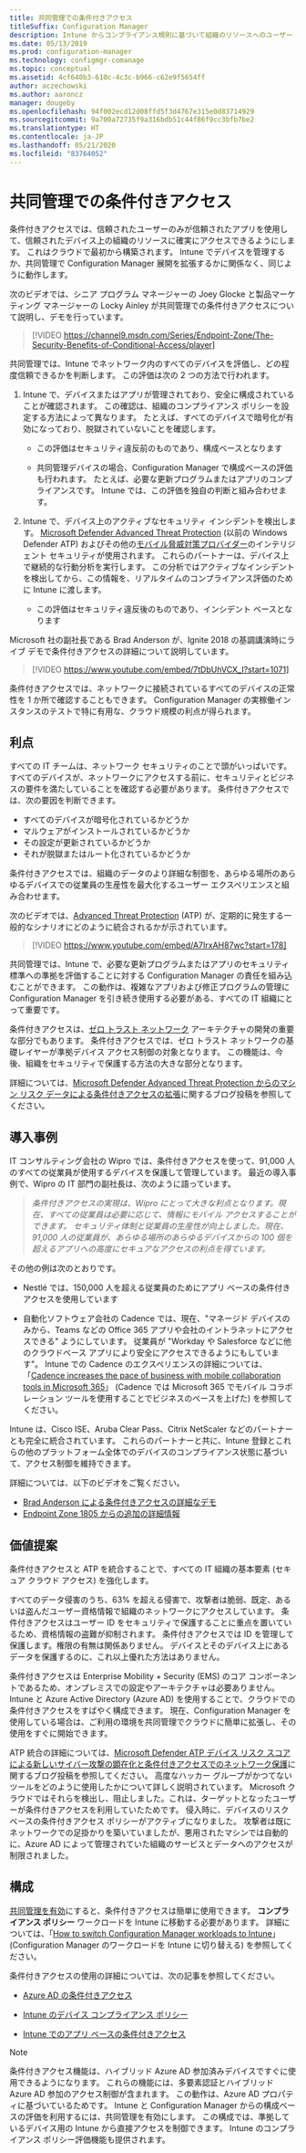 ```yaml
---
title: 共同管理での条件付きアクセス
titleSuffix: Configuration Manager
description: Intune からコンプライアンス規則に基づいて組織のリソースへのユーザー アクセスを制御する
ms.date: 05/13/2019
ms.prod: configuration-manager
ms.technology: configmgr-comanage
ms.topic: conceptual
ms.assetid: 4cf640b3-610c-4c3c-b966-c62e9f5654ff
author: aczechowski
ms.author: aaroncz
manager: dougeby
ms.openlocfilehash: 94f002ecd12d08ffd5f3d4767e315e0d83714929
ms.sourcegitcommit: 9a700a72735f9a316bdb51c44f86f9cc3bfb7be2
ms.translationtype: HT
ms.contentlocale: ja-JP
ms.lasthandoff: 05/21/2020
ms.locfileid: "83764052"
---
```

# <a name="conditional-access-with-co-management"></a>共同管理での条件付きアクセス

条件付きアクセスでは、信頼されたユーザーのみが信頼されたアプリを使用して、信頼されたデバイス上の組織のリソースに確実にアクセスできるようにします。 これはクラウドで最初から構築されます。 Intune でデバイスを管理するか、共同管理で Configuration Manager 展開を拡張するかに関係なく、同じように動作します。

次のビデオでは、シニア プログラム マネージャーの Joey Glocke と製品マーケティング マネージャーの Locky Ainley が共同管理での条件付きアクセスについて説明し、デモを行っています。

> [!VIDEO https://channel9.msdn.com/Series/Endpoint-Zone/The-Security-Benefits-of-Conditional-Access/player]

共同管理では、Intune でネットワーク内のすべてのデバイスを評価し、どの程度信頼できるかを判断します。 この評価は次の 2 つの方法で行われます。

1. Intune で、デバイスまたはアプリが管理されており、安全に構成されていることが確認されます。 この確認は、組織のコンプライアンス ポリシーを設定する方法によって異なります。 たとえば、すべてのデバイスで暗号化が有効になっており、脱獄されていないことを確認します。  

    - この評価はセキュリティ違反前のものであり、構成ベースとなります  

    - 共同管理デバイスの場合、Configuration Manager で構成ベースの評価も行われます。 たとえば、必要な更新プログラムまたはアプリのコンプライアンスです。 Intune では、この評価を独自の判断と組み合わせます。  

2. Intune で、デバイス上のアクティブなセキュリティ インシデントを検出します。 [Microsoft Defender Advanced Threat Protection](/windows/security/threat-protection/microsoft-defender-atp/microsoft-defender-advanced-threat-protection) (以前の Windows Defender ATP) およびその他の[モバイル脅威対策プロバイダー](https://www.lookout.com/about/partners/microsoft)のインテリジェント セキュリティが使用されます。 これらのパートナーは、デバイス上で継続的な行動分析を実行します。 この分析ではアクティブなインシデントを検出してから、この情報を、リアルタイムのコンプライアンス評価のために Intune に渡します。  

    - この評価はセキュリティ違反後のものであり、インシデント ベースとなります  

Microsoft 社の副社長である Brad Anderson が、Ignite 2018 の基調講演時にライブ デモで条件付きアクセスの詳細について説明しています。 

> [!VIDEO https://www.youtube.com/embed/7tDbUhVCX_I?start=1071]

条件付きアクセスでは、ネットワークに接続されているすべてのデバイスの正常性を 1 か所で確認することもできます。 Configuration Manager の実稼働インスタンスのテストで特に有用な、クラウド規模の利点が得られます。


## <a name="benefits"></a>利点

すべての IT チームは、ネットワーク セキュリティのことで頭がいっぱいです。 すべてのデバイスが、ネットワークにアクセスする前に、セキュリティとビジネスの要件を満たしていることを確認する必要があります。 条件付きアクセスでは、次の要因を判断できます。 
- すべてのデバイスが暗号化されているかどうか  
- マルウェアがインストールされているかどうか  
- その設定が更新されているかどうか  
- それが脱獄またはルート化されているかどうか  

条件付きアクセスでは、組織のデータのより詳細な制御を、あらゆる場所のあらゆるデバイスでの従業員の生産性を最大化するユーザー エクスペリエンスと組み合わせます。

次のビデオでは、[Advanced Threat Protection](https://www.microsoft.com/windowsforbusiness/windows-atp) (ATP) が、定期的に発生する一般的なシナリオにどのように統合されるかが示されています。

> [!VIDEO https://www.youtube.com/embed/A7IrxAH87wc?start=178]

共同管理では、Intune で、必要な更新プログラムまたはアプリのセキュリティ標準への準拠を評価することに対する Configuration Manager の責任を組み込むことができます。 この動作は、複雑なアプリおよび修正プログラムの管理に Configuration Manager を引き続き使用する必要がある、すべての IT 組織にとって重要です。

条件付きアクセスは、[ゼロ トラスト ネットワーク](https://cloudblogs.microsoft.com/microsoftsecure/2018/06/14/building-zero-trust-networks-with-microsoft-365/) アーキテクチャの開発の重要な部分でもあります。 条件付きアクセスでは、ゼロ トラスト ネットワークの基礎レイヤーが準拠デバイス アクセス制御の対象となります。 この機能は、今後、組織をセキュリティで保護する方法の大きな部分となります。

詳細については、[Microsoft Defender Advanced Threat Protection からのマシン リスク データによる条件付きアクセスの拡張](https://techcommunity.microsoft.com/t5/Enterprise-Mobility-Security/Enhancing-conditional-access-with-machine-risk-data-from-Windows/ba-p/250559)に関するブログ投稿を参照してください。



## <a name="case-studies"></a>導入事例

IT コンサルティング会社の Wipro では、条件付きアクセスを使って、91,000 人のすべての従業員が使用するデバイスを保護して管理しています。 最近の導入事例で、Wipro の IT 部門の副社長は、次のように語っています。

> *条件付きアクセスの実現は、Wipro にとって大きな利点となります。現在、すべての従業員は必要に応じて、情報にモバイル アクセスすることができます。* 
> *セキュリティ体制と従業員の生産性が向上しました。現在、91,000 人の従業員が、あらゆる場所のあらゆるデバイスからの 100 個を超えるアプリへの高度にセキュアなアクセスの利点を得ています。*

<!-- waiting for the case study to be public
For more information, see [Wipro drives mobile productivity with Microsoft cloud security tools to improve customer engagements](https://customers.microsoft.com/story/446f72f9-2f50-4697-b688-6d279786e010)
-->

その他の例は次のとおりです。 

- Nestlé では、150,000 人を超える従業員のためにアプリ ベースの条件付きアクセスを使用しています  

- 自動化ソフトウェア会社の Cadence では、現在、"マネージド デバイスのみから、Teams などの Office 365 アプリや会社のイントラネットにアクセスできる" ようにしています。 従業員が "Workday や Salesforce などに他のクラウドベース アプリにより安全にアクセスできるようにもしています"。 Intune での Cadence のエクスペリエンスの詳細については、「[Cadence increases the pace of business with mobile collaboration tools in Microsoft 365](https://customers.microsoft.com/story/cadence-partner-professional-services-microsoft-365)」 (Cadence では Microsoft 365 でモバイル コラボレーション ツールを使用することでビジネスのペースを上げた) を参照してください。

Intune は、Cisco ISE、Aruba Clear Pass、Citrix NetScaler などのパートナーとも完全に統合されています。 これらのパートナーと共に、Intune 登録とこれらの他のプラットフォーム全体でのデバイスのコンプライアンス状態に基づいて、アクセス制御を維持できます。

詳細については、以下のビデオをご覧ください。
- [Brad Anderson による条件付きアクセスの詳細なデモ](https://youtu.be/8321obNofgM?t=547)  
- [Endpoint Zone 1805 からの追加の詳細情報](https://youtu.be/f-ILlEuBFZg?t=196)  


## <a name="value-proposition"></a>価値提案

条件付きアクセスと ATP を統合することで、すべての IT 組織の基本要素 (セキュア クラウド アクセス) を強化します。

すべてのデータ侵害のうち、63% を超える侵害で、攻撃者は脆弱、既定、あるいは盗んだユーザー資格情報で組織のネットワークにアクセスしています。 条件付きアクセスはユーザー ID をセキュリティで保護することに重点を置いているため、資格情報の盗難が抑制されます。 条件付きアクセスでは ID を管理して保護します。権限の有無は関係ありません。 デバイスとそのデバイス上にあるデータを保護するのに、これ以上優れた方法はありません。

条件付きアクセスは Enterprise Mobility + Security (EMS) のコア コンポーネントであるため、オンプレミスでの設定やアーキテクチャは必要ありません。 Intune と Azure Active Directory (Azure AD) を使用することで、クラウドでの条件付きアクセスをすばやく構成できます。 現在、Configuration Manager を使用している場合は、ご利用の環境を共同管理でクラウドに簡単に拡張し、その使用をすぐに開始できます。

ATP 統合の詳細については、[Microsoft Defender ATP デバイス リスク スコアによる新しいサイバー攻撃の顕在化と条件付きアクセスでのネットワーク保護](https://cloudblogs.microsoft.com/microsoftsecure/2018/11/28/windows-defender-atp-device-risk-score-exposes-new-cyberattack-drives-conditional-access-to-protect-networks/)に関するブログ投稿を参照してください。 高度なハッカー グループがかつてないツールをどのように使用したかについて詳しく説明されています。 Microsoft クラウドではそれらを検出し、阻止しました。これは、ターゲットとなったユーザーが条件付きアクセスを利用していたためです。 侵入時に、デバイスのリスク ベースの条件付きアクセス ポリシーがアクティブになりました。 攻撃者は既にネットワークでの足掛かりを築いていましたが、悪用されたマシンでは自動的に、Azure AD によって管理されていた組織のサービスとデータへのアクセスが制限されました。



## <a name="configure"></a>構成

[共同管理を有効](how-to-enable.md)にすると、条件付きアクセスは簡単に使用できます。 **コンプライアンス ポリシー** ワークロードを Intune に移動する必要があります。 詳細については、「[How to switch Configuration Manager workloads to Intune](how-to-switch-workloads.md)」 (Configuration Manager のワークロードを Intune に切り替える) を参照してください。 

条件付きアクセスの使用の詳細については、次の記事を参照してください。 

- [Azure AD の条件付きアクセス](https://docs.microsoft.com/azure/active-directory/conditional-access/overview)  

- [Intune のデバイス コンプライアンス ポリシー](https://docs.microsoft.com/intune/device-compliance)  

- [Intune でのアプリ ベースの条件付きアクセス](https://docs.microsoft.com/intune/app-based-conditional-access-intune)  

> [!Note]  
> 条件付きアクセス機能は、ハイブリッド Azure AD 参加済みデバイスですぐに使用できるようになります。 これらの機能には、多要素認証とハイブリッド Azure AD 参加のアクセス制御が含まれます。 この動作は、Azure AD プロパティに基づいているためです。 Intune と Configuration Manager からの構成ベースの評価を利用するには、共同管理を有効にします。 この構成では、準拠しているデバイス用の Intune から直接アクセスを制御できます。 Intune のコンプライアンス ポリシー評価機能も提供されます。  


